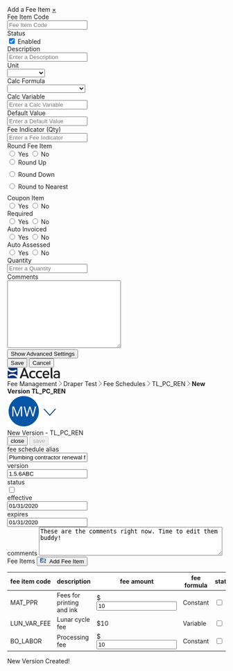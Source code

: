 <html>
<head>
    <link rel="stylesheet" type="text/css" href="Fee Schedules.css">
</head>
<body>
    <div class="sidenav" id="mySidenav">
    <a class="title">Add a Fee Item</a>
    <a href="javascript:void(0)" class="closebtn" onclick="closeNav()">&times;</a>
   <form action="/action_page.php">
        <label for="feeitemcode" id="label">Fee Item Code</label><br>
        <input type="text" id="feeitemcode" name="feeitemcode" placeholder="Fee Item Code" onclick="floatLabel()"><br>
        <label>Status</label><br>
        <input type="checkbox" name="status" value="enabled" checked onclick="statusBox()">
        <label style="font-weight:normal;" id="enabled" for="enabled">Enabled</label><br>
        <label for="description">Description</label><br>
        <input type="text" id="description" name="description" placeholder="Enter a Description"><br>
        <label for="unit">Unit</label><br>
        <div class="dropdown">
            <select id="unit" name="unit">
                <option value="none"></option>
                <option value="Acres">Acres</option>
                <option value="Amps">Amps</option>
                <option value="AutoCalc">AutoCalc</option>
                <option value="BTU">BTU</option>
                <option value="Cubic Feet">Cubic Feet</option>
            </select><br>
        </div>
        <label for="calcform">Calc Formula</label><br>
        <div class="dropdown">
            <select id="calcform" name="calcform">
                <option value="none"></option>
                <option value="Linear with Min/Max">Linear with Min/Max</option>
                <option value="Linear Min/Max Evaluation">Linear Min/Max Evaluation</option>
                <option value="Fixed Fee by Range">Fixed Fee by Range</option>
                <option value="Penalty">Penalty</option>
                <option value="Constant">Constant</option>
            </select><br>
        </div>
        <label for="Calcvariable">Calc Variable</label><br>
        <input type="text" id="Calcvariable" name="Calcvariablen" placeholder="Enter a Calc Variable"><br>
        <label for="Defaultvalue">Default Value</label><br>
        <input type="text" id="Defaultvalue" name="Defaultvalue" placeholder="Enter a Default Value"><br>
        <label for="feeindc">Fee Indicator (Qty)</label><br>
        <input type="text" id="feeindc" name="feeindc" placeholder="Enter a Fee Indicator"><br>
        <label>Round Fee Item</label><br>
        <input type="radio" id="rfiyes" name="roundfeeitem" value="yes" onclick="revealInput()">
        <label style="font-weight:normal;" for="yes">Yes</label>
        <input type="radio" id="rfino" name="roundfeeitem" value="no" onclick="hideInput()">
        <label style="font-weight:normal;" for="no">No</label><br>
        <div class="roundfees" id="roundyesopt">
            <input type="radio" id="roundyes" name="roundyesopt" value="up" style="margin-bottom:12px;">
            <label for="up" style="font-weight:normal;">Round Up</label><br>
            <input type="radio" id="roundyes" name="roundyesopt" value="down" style="margin-bottom:12px;">
            <label for="down" style="font-weight:normal;">Round Down</label><br>
            <input type="radio" id="roundyes" name="roundyesopt" value="nearest" style="margin-bottom:12px;">
            <label for="nearest" style="font-weight:normal;">Round to Nearest</label><br>
        </div>
        <label>Coupon Item</label><br>
        <input type="radio" id="yes" name="couponitem" value="yes" onclick="showCoupon()">
        <label style="font-weight:normal;" for="yes">Yes</label>
        <input type="radio" id="no" name="couponitem" value="no" onclick="hideCoupon()">
        <label style="font-weight:normal;" for="no">No</label><br>
        <div class="couponitemdates" id="couponitemdates" style="display:none;">
            <label for="effdate">Effective Date</label><br>
            <input type="date" id="effdate" name="effdate"><br>
            <label for="disdate">Disabled Date</label><br>
            <input type="date" id="disdate" name="disdate"><br>
        </div>
        <label>Required</label><br>
        <input type="radio" id="yes" name="required" value="yes">
        <label style="font-weight:normal;" for="yes">Yes</label>
        <input type="radio" id="no" name="required" value="no">
        <label style="font-weight:normal;" for="no">No</label><br>
        <label>Auto Invoiced</label><br>
        <input type="radio" id="yes" name="autoinvoice" value="yes">
        <label style="font-weight:normal;" for="yes">Yes</label>
        <input type="radio" id="no" name="autoinvoice" value="no">
        <label style="font-weight:normal;" for="no">No</label><br>
        <label>Auto Assessed</label><br>
        <input type="radio" id="yes" name="autoassess" value="yes">
        <label style="font-weight:normal;" for="yes">Yes</label>
        <input type="radio" id="no" name="autoassess" value="no">
        <label style="font-weight:normal;" for="no">No</label><br>
        <label for="qty">Quantity</label><br>
        <input type="text" id="qty" name="qty" placeholder="Enter a Quantity"><br>
        <label for="comments">Comments</label><br>
        <textarea name="comments" id="comments" rows="10" cols="30"></textarea><br>
   </form>
        <button id="button" onclick="showAdvanced()">Show Advanced Settings</button><br>
        <div class="advanced" id="advanced" style="display:none;">
        <form action="/action_page.php">
            <label for="priority">Priority</label><br>
            <input type="text" id="priority" name="priority" placeholder="Enter a priority"><br>
            <label for="min">Minimum</label><br>
            <input type="text" id="min" name="min" placeholder="Enter a min"><br>
            <label for="max">Maximum</label><br>
            <input type="text" id="max" name="max" placeholder="Enter a max"><br>
            <label for="seq">Sequence for Calculation</label><br>
            <input type="text" id="seq" name="seq" placeholder="Enter sequence"><br>
            <label for="dis">Display Order</label><br>
            <input type="text" id="dis" name="dis" placeholder="Enter an order"><br>
            <label>Display in ACA</label><br>
            <input type="radio" id="yes" name="acadisp" value="yes" onclick="showAca()">
            <label style="font-weight:normal;" for="yes">Yes</label>
            <input type="radio" id="no" name="acadisp" value="no" onclick="hideAca()">
            <label style="font-weight:normal;" for="no">No</label>
            <input type="radio" id="yes" name="acadisp" value="yes" onclick="hideAca()">
            <label style="font-weight:normal;" for="yes">Read Only</label><br>
            <div class="aca" id="aca" style="display:none; margin-left:30px">
                <label>Pay Later in ACA</label><br>
                <input type="radio" id="yes" name="acapaylater" value="yes">
                <label style="font-weight:normal;" for="yes">Yes</label>
                <input type="radio" id="no" name="acapaylater" value="no">
                <label style="font-weight:normal;" for="no">No</label><br>
                <label>Required in ACA</label><br>
                <input type="radio" id="yes" name="acareq" value="yes">
                <label style="font-weight:normal;" for="yes">Yes</label>
                <input type="radio" id="no" name="acareq" value="no">
                <label style="font-weight:normal;" for="no">No</label><br>
                <label>Reufndable in ACA</label><br>
                <input type="radio" id="yes" name="acaref" value="yes">
                <label style="font-weight:normal;" for="yes">Yes</label>
                <input type="radio" id="no" name="acaref" value="no">
                <label style="font-weight:normal;" for="no">No</label><br>
            </div>
            <label>Assess Adjustment on Recalculation</label><br>
            <input type="radio" id="yes" name="assadrec" value="yes">
            <label style="font-weight:normal;" for="yes">Yes</label>
            <input type="radio" id="no" name="assadrec" value="no">
            <label style="font-weight:normal;" for="no">No</label><br>
            <label>Adjustment Credits Allowed</label><br>
            <input type="radio" id="yes" name="adcred" value="yes">
            <label style="font-weight:normal;"for="yes">Yes</label>
            <input type="radio" id="no" name="adcred" value="no">
            <label style="font-weight:normal;" for="no">No</label><br>
            <label for="payperiod">Payment Period</label><br>
            <div class="dropdown">
                <select id="payperiod" name="payperiod">
                    <option value="none"></option>
                    <option value="Linear with Min/Max">Code</option>
                    <option value="Linear Min/Max Evaluation">Final</option>
                    <option value="Fixed Fee by Range">Plan Initial</option>
                </select><br>
            </div>
            <label for="subgroup">Subgroup</label><br>
            <input type="text" id="subgroup" name="subgroup" placeholder="Enter a subgroup"><br>
            <label>Fee Allocation</label><br>
            <input type="radio" id="yes" name="feeallocation" value="none" onclick="hideActcodes()">
            <label for="yes" style="font-weight:normal;">No Allocation</label>
            <input type="radio" id="no" name="feeallocation" value="percent" onclick="showActcodesperc()">
            <label for="no" style="font-weight:normal;">Percentage</label>
            <input type="radio" id="no" name="feeallocation" value="fixed" onclick="showActcodesfix()">
            <label for="no" style="font-weight:normal;">Fixed Amounts and Residual</label><br>
           <div style="display:none; position:relative; left:30px;" id="codes">
                <div class="gridfield">
                    <label for="accountcode">Account Code 1</label><br>
                    <input type="text" id="accountcodename" name="accountcode" class="accountcode">
                </div>
                <div class="gridfield">
                    <label for="perc" class="perc">Percentage</label><br>
                    <input class="perc" type="text" id="percentage" name="accountcode" class="percent" placeholder="%" style="min-width:50px; width:120px;">
                </div>
                <div class="gridfield">
                    <label for="fixed" class="fixed">Amount</label><br>
                    <input class="fixed" type="text" class="fixed" name="fixed" style="min-width:50px; width:120px;" placeholder="$">
                </div><br>
                <div class="gridfield">
                    <label for="accountcode">Account Code 2</label><br>
                    <input type="text" id="accountcodename2" name="accountcode" class="accountcode">
                </div>
                <div class="gridfield">
                    <label for="perc" class="perc">Percentage</label><br>
                    <input class="perc" type="text" id="percentage2" name="accountcode" class="percent" placeholder="%" style="min-width:50px; width:120px;">
                </div>
                <div class="gridfield">
                    <label for="fixed" class="fixed">Amount</label><br>
                    <input class="fixed" type="text" class="fixed" name="fixed" style="min-width:50px; width:120px;" placeholder="$">
                </div><br>
                <div class="gridfield">
                    <label for="accountcode">Account Code 3</label><br>
                    <input type="text" id="accountcodename2" name="accountcode" class="accountcode">
                </div>
                <div class="gridfield">
                    <label for="perc" class="perc">Percentage</label><br>
                    <input class="perc" type="text" id="percentage2" name="accountcode" class="percent" placeholder="%" style="min-width:50px; width:120px;">
                </div>
                <div class="gridfield">
                    <label for="fixed" class="fixed">Amount</label><br>
                    <input class="fixed" type="text" class="fixed" name="fixed" style="min-width:50px; width:120px;" placeholder="$">
                </div><br>
            </div>
        </div>
    </form>
        <input type="submit" class="save" value="Save">
        <input type="submit" class="cancel" value="Cancel">
</div>
    <div class="accelaheader">
        <div class="logo">
            <img src="Accela_Logo_RGB.png">
        </div>
        <div class="breadcrumbs">
            <a>Fee Management</a>
            <img src="Fill 304.png">
            <a>Draper Test</a>
            <img src="Fill 304.png">
            <a class="pointer" onclick="window.location.href = 'https://shondecamp.github.io/shondecamp-github.io/';">Fee Schedules</a>
            <img src="Fill 304.png">
            <a class="pointer" onclick="window.location.href = 'https://shondecamp.github.io/shondecamp-github.io/Fee%20Schedule%20Edit';">TL_PC_REN</a>
            <img src="Fill 304.png">
            <a style="font-weight:bolder;">New Version TL_PC_REN</a>
        </div>
        <div class="usericon">
            <img src="Group.png">
        </div>
    </div>  
    <div class="title">
        <a>New Version - TL_PC_REN</a>
        <div class="buttoncontainer">
            <button class="secondarybutton" onclick="window.location.href = 'https://shondecamp.github.io/shondecamp-github.io/Fee%20Schedule%20Edit';" target="_blank" id="myBtn2">close</button>
            <button class="primarybutton" onclick="myFunction();" target="_blank" id="myBtn" disabled>save</button>
        </div>
    </div>
    <div class="meta">
        <div class="formfieldwrapper">  
            <div class="textinput">
                <label>fee schedule alias</label>
                <br>
                <input value="Plumbing contractor renewal fees" onclick="this.select(); swapText()">
            </div>
        </div> 
        <div class="formfieldwrapper">  
            <div class="textinput">
                <label>version</label>
                <br>
                <input value="1.5.6ABC" onclick="this.select(); swapText()">
            </div>
        </div>
        <div class="formfieldwrapper"> 
            <div class="readonlywrapper">
                <label>status</label>
                <br>
                <label class="switch">
                <input type="checkbox" onclick="this.select(); swapText()">
                <span class="slider"></span>
                </label>
            </div> 
        </div> 
        <div class="formfieldwrapper">  
            <div class="textinput">
                <label>effective</label>
                <br>
                <input value="01/31/2020" onclick="this.select(); swapText()">
            </div>
        </div> 
        <div class="formfieldwrapper">  
            <div class="textinput">
                <label>expires</label>
                <br>
                <input value="01/31/2020" onclick="this.select(); swapText()">
            </div>
        </div> 
        <div class="freetextwrapper">  
            <div class="freetext">
                <label>comments</label>
                <textarea rows="4" cols="50" onclick="this.select(); swapText()">These are the comments right now. Time to edit them buddy!</textarea>
            </div>
        </div> 
    </div>
    <div class="tablecontainer">
            <div class="tabletitle">
                 Fee Items 
                 <button class="tinybutton" style="right:60px; font-weight:normal;" onclick="openNav()">
                      <img src="NewVersion.png" style="visibility:visible;height:12px;padding-right:5px;">
                      Add Fee Item
                 </button>
            </div>
            <table>
            <thead>
                <tr style="background:white;">
                    <th>fee item code</th>
                    <th>description</th>
                    <th>fee amount</th>
                    <th>fee formula</th>
                    <th>status</th>
                    <th></th>
                </tr>
            </thead>
            <tbody>
                <tr>
                    <td>MAT_PPR</td>
                    <td>Fees for printing and ink</td>
                    <td><div class="tableinput">$<input value="10" onclick="this.select(); swapText()"></div></td>
                    <td>Constant</td>
                    <td><label class="switch" style="margin-top:10px;">
                        <input type="checkbox" onclick="this.select(); swapText()">
                        <span class="slider"></span>
                        </label></td>
                    <td onclick="myFunction()"><img src="Trash.png"></td>
                </tr>
                <tr>
                    <td>LUN_VAR_FEE</td>
                    <td>Lunar cycle fee</td>
                    <td>$10</td>
                    <td>Variable</td>
                    <td><label class="switch" style="margin-top:10px;">
                        <input type="checkbox" onclick="this.select(); swapText()">
                        <span class="slider"></span>
                        </label></td>
                    <td><img src="Trash.png"></td>
                </tr>
                <tr>
                    <td>BO_LABOR</td>
                    <td>Processing fee</td>
                    <td><div class="tableinput">$<input value="10" onclick="this.select(); swapText()"></div></td>
                    <td>Constant</td>
                    <td><label class="switch" style="margin-top:10px;">
                        <input type="checkbox" onclick="this.select(); swapText()">
                        <span class="slider"></span>
                        </label></td>
                    <td><img src="Trash.png"></td>
                </tr>
            </tbody>
        </table>
        </div>
  <div class="spacer"></div>
  <div id="snackbar">New Version Created!</div>
  <script src="Fee Schedules.js"></script>
</body>
</html>
